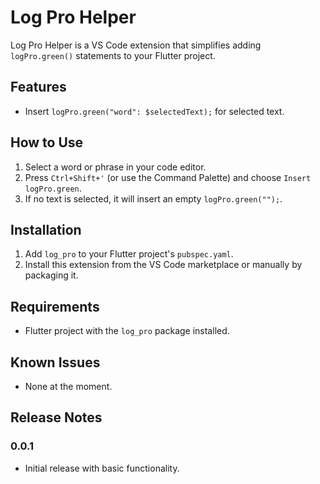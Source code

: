 # Log Pro Helper

Log Pro Helper is a VS Code extension that simplifies adding `logPro.green()` statements to your Flutter project.

## Features
- Insert `logPro.green("word": $selectedText);` for selected text.

## How to Use
1. Select a word or phrase in your code editor.
2. Press `Ctrl+Shift+'` (or use the Command Palette) and choose `Insert logPro.green`.
3. If no text is selected, it will insert an empty `logPro.green("");`.

## Installation
1. Add `log_pro` to your Flutter project's `pubspec.yaml`.
2. Install this extension from the VS Code marketplace or manually by packaging it.

## Requirements
- Flutter project with the `log_pro` package installed.

## Known Issues
- None at the moment.

## Release Notes
### 0.0.1
- Initial release with basic functionality.
